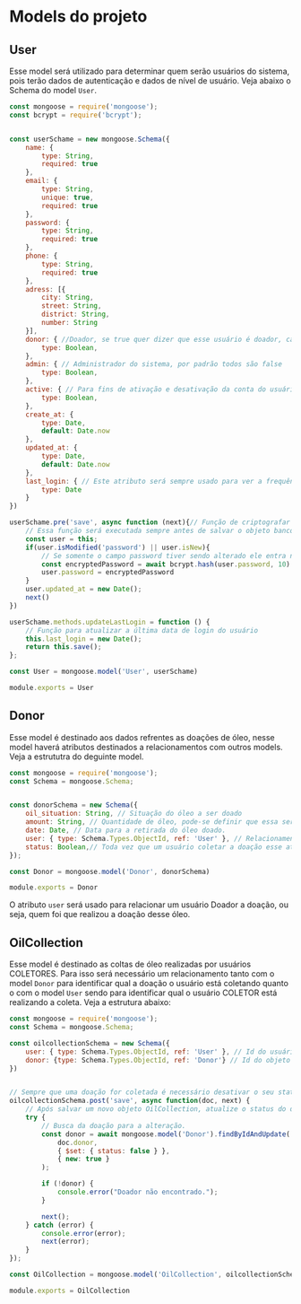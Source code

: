 # Models do projeto


## User
Esse model será utilizado para determinar quem serão usuários do sistema, pois terão dados de autenticação e dados de nível de usuário. Veja abaixo o Schema do model `User`.

~~~ js
const mongoose = require('mongoose');
const bcrypt = require('bcrypt');


const userSchame = new mongoose.Schema({
    name: { 
        type: String,  
        required: true 
    },
    email: { 
        type: String, 
        unique: true, 
        required: true 
    },
    password: { 
        type: String, 
        required: true 
    },
    phone: { 
        type: String, 
        required: true 
    },
    adress: [{
        city: String,
        street: String,
        district: String,
        number: String
    }],
    donor: { //Doador, se true quer dizer que esse usuário é doador, caso contrário é coletor
        type: Boolean, 
    },
    admin: { // Administrador do sistema, por padrão todos são false
        type: Boolean, 
    },
    active: { // Para fins de ativação e desativação da conta do usuário
        type: Boolean, 
    },
    create_at: { 
        type: Date,
        default: Date.now
    },
    updated_at: {
        type: Date,
        default: Date.now
    },
    last_login: { // Este atributo será sempre usado para ver a frequência de login do usuário
        type: Date
    }
})

userSchame.pre('save', async function (next){// Função de criptografar a senha do usuário
    // Essa função será executada sempre antes de salvar o objeto banco de dados
    const user = this;
    if(user.isModified('password') || user.isNew){ 
        // Se somente o campo password tiver sendo alterado ele entra na condição para ser criptografado
        const encryptedPassword = await bcrypt.hash(user.password, 10)
        user.password = encryptedPassword
    }
    user.updated_at = new Date();
    next()
})

userSchame.methods.updateLastLogin = function () {
    // Função para atualizar a última data de login do usuário
    this.last_login = new Date();
    return this.save();
};

const User = mongoose.model('User', userSchame)

module.exports = User

~~~

## Donor

Esse model é destinado aos dados refrentes as doações de óleo, nesse model haverá atributos destinados a relacionamentos com outros models. Veja a estrututra do deguinte model.

~~~ js
const mongoose = require('mongoose');
const Schema = mongoose.Schema;


const donorSchema = new Schema({
    oil_situation: String, // Situação do óleo a ser doado
    amount: String, // Quantidade de óleo, pode-se definir que essa será a quantidade em litros por exemplo
    date: Date, // Data para a retirada do óleo doado.
    user: { type: Schema.Types.ObjectId, ref: 'User' }, // Relacionamento com o model User.
    status: Boolean,// Toda vez que um usuário coletar a doação esse atributo ficrá false.
});

const Donor = mongoose.model('Donor', donorSchema)

module.exports = Donor

~~~

O atributo `user` será usado para relacionar um usuário Doador a doação, ou seja, quem foi que realizou a doação desse óleo.

## OilCollection

Esse model é destinado as coltas de óleo realizadas por usuários COLETORES. Para isso será necessário um relacionamento tanto com o model `Donor` para identificar qual a doação o usuário está coletando quanto o com o model `User` sendo para identificar qual o usuário COLETOR está realizando a coleta. Veja a estrutura abaixo:

~~~ js
const mongoose = require('mongoose');
const Schema = mongoose.Schema;

const oilcollectionSchema = new Schema({
    user: { type: Schema.Types.ObjectId, ref: 'User' }, // Id do usuário coletor
    donor: {type: Schema.Types.ObjectId, ref: 'Donor'} // Id do objeto do model Donor(doação)
})


// Sempre que uma doação for coletada é necessário desativar o seu status de disponível para indisponíel
oilcollectionSchema.post('save', async function(doc, next) {
    // Após salvar um novo objeto OilCollection, atualize o status do doador para false
    try {
        // Busca da doação para a alteração.
        const donor = await mongoose.model('Donor').findByIdAndUpdate(
            doc.donor,
            { $set: { status: false } },
            { new: true }
        );

        if (!donor) {
            console.error("Doador não encontrado.");
        }

        next();
    } catch (error) {
        console.error(error);
        next(error);
    }
});

const OilCollection = mongoose.model('OilCollection', oilcollectionSchema)

module.exports = OilCollection


~~~

